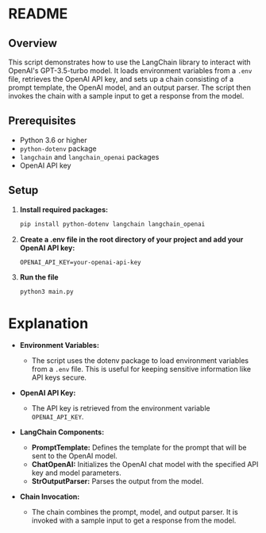 # README

## Overview

This script demonstrates how to use the LangChain library to interact with OpenAI's GPT-3.5-turbo model. It loads environment variables from a `.env` file, retrieves the OpenAI API key, and sets up a chain consisting of a prompt template, the OpenAI model, and an output parser. The script then invokes the chain with a sample input to get a response from the model.

## Prerequisites

- Python 3.6 or higher
- `python-dotenv` package
- `langchain` and `langchain_openai` packages
- OpenAI API key

## Setup

1. **Install required packages:**
   ```sh
   pip install python-dotenv langchain langchain_openai
    ```
2. **Create a .env file in the root directory of your project and add your OpenAI API key:**
   ```env
   OPENAI_API_KEY=your-openai-api-key
   ```
3. **Run the file**
   ```sh
   python3 main.py
   ```

# Explanation
- **Environment Variables:**

  - The script uses the dotenv package to load environment variables from a `.env` file. This is useful for keeping sensitive information like API keys secure.

- **OpenAI API Key:**
  - The API key is retrieved from the environment variable `OPENAI_API_KEY`.

- **LangChain Components:**

  - **PromptTemplate:** Defines the template for the prompt that will be sent to the OpenAI model.
  - **ChatOpenAI:** Initializes the OpenAI chat model with the specified API key and model parameters.
  - **StrOutputParser:** Parses the output from the model.
- **Chain Invocation:**
  - The chain combines the prompt, model, and output parser. It is invoked with a sample input to get a response from the model.

